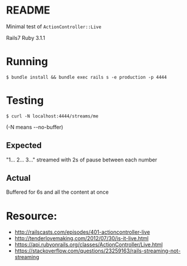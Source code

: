 # README

Minimal test of `ActionController::Live`

Rails7
Ruby 3.1.1

# Running

    $ bundle install && bundle exec rails s -e production -p 4444

# Testing

    $ curl -N localhost:4444/streams/me

(-N means --no-buffer)

## Expected

   "1... 2... 3..." streamed with 2s of pause between each number

## Actual

   Buffered for 6s and all the content at once

# Resource:

   * http://railscasts.com/episodes/401-actioncontroller-live
   * http://tenderlovemaking.com/2012/07/30/is-it-live.html
   * https://api.rubyonrails.org/classes/ActionController/Live.html
   * https://stackoverflow.com/questions/23259163/rails-streaming-not-streaming
